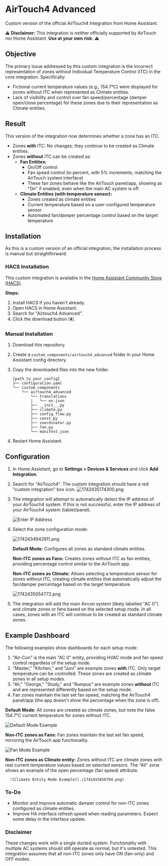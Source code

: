 # AirTouch4 Advanced

Custom version of the official AirTouch4 Integration from Home Assistant.

⚠️ **Disclaimer:** This integration is neither officially supported by AirTouch nor Home Assistant. **Use at your own risk.** ⚠️

## Objective

The primary issue addressed by this custom integration is the incorrect representation of zones without Individual Temperature Control (ITC) in the core integration. Specifically:

* Fictional current temperature values (e.g., 154.7°C) were displayed for zones without ITC when represented as Climate entities.
* Lack of visibility and control over fan speed/percentage (damper open/close percentage) for these zones due to their representation as Climate entities.

## Result

This version of the integration now determines whether a zone has an ITC.

* Zones **with** ITC: No changes; they continue to be created as Climate entities.
* Zones **without** ITC can be created as:
  * **Fan Entities:**
    * On/Off control
    * Fan speed control (in percent, with 5% increments, matching the AirTouch system interface)
    * These fan zones behave like the AirTouch panel/app, showing as "On" if enabled, even when the main AC system is off.
  * **Climate Entities (with temperature sensor):**
    * Zones created as climate entities
    * Current temperature based on a user-configured temperature sensor
    * Automated fan/damper percentage control based on the target temperature

## Installation

As this is a custom version of an official integration, the installation process is manual but straightforward.

### HACS Installation

This custom integration is available in the [Home Assistant Community Store (HACS)](https://hacs.xyz/).

**Steps:**

1. Install HACS if you haven't already.
2. Open HACS in Home Assistant.
3. Search for "Airtouch4 Advanced".
4. Click the download button (⬇️).

### Manual Installation

1. Download this repository.
2. Create a `custom_components/airtouch4_advanced` folder in your Home Assistant config directory.
3. Copy the downloaded files into the new folder.

   ```
   {path_to_your_config}
   ├── configuration.yaml
   └── custom_components
       └── airtouch4_advanced
           └── translations
           |   └── en.json
           ├── __init__.py
           ├── climate.py
           ├── config_flow.py
           ├── const.py
           ├── coordinator.py
           ├── fan.py
           └── manifest.json
   ```
4. Restart Home Assistant.

## Configuration

1. In Home Assistant, go to **Settings > Devices & Services** and click **Add Integration**.
2. Search for "AirTouch4". The custom integration should have a red "custom integration" box icon.
   ![1742435174300.png](./1742435174300.png)
   
3. The integration will attempt to automatically detect the IP address of your AirTouch4 system. If this is not successful, enter the IP address of your AirTouch4 system (tablet/panel).

   ![Enter IP Address](./1741414596830.png)
  
4. Select the zone configuration mode:

   ![1742434942911.png](./1742434942911.png)

   **Default Mode:** Configures all zones as standard climate entities.

   **Non-ITC zones as Fans:** Creates zones without ITC as fan entities, providing percentage control similar to the AirTouch app.

   **Non-ITC zones as Climate:** Allows selecting a temperature sensor for zones without ITC, creating climate entities that automatically adjust the fan/damper percentage based on the target temperature.

   ![1742435054772.png](./1742435054772.png)
5. The integration will add the main Aircon system (likely labelled "AC 0") and climate zones or fans based on the selected setup mode. In all cases, zones with an ITC will continue to be created as standard climate zones.

## Example Dashboard

The following examples show dashboards for each setup mode:

1. "Air-Con" is the main "AC 0" entity, providing HVAC mode and fan speed control regardless of the setup mode.
2. "Master," "Kitchen," and "Juni" are example zones **with** ITC. Only target temperature can be controlled. These zones are created as climate zones in all setup modes.
3. "Ali," "George," "Study," and "Rumpus" are example zones **without** ITC and are represented differently based on the setup mode.
4. Fan zones maintain the last set fan speed, matching the AirTouch4 panel/app (the app doesn't show the percentage when the zone is off).

**Default Mode:** All zones are created as climate zones, but note the false 154.7°C current temperature for zones without ITC.

![Default Mode Example](./1741415638843.png)

**Non-ITC zones as Fans:** Fan zones maintain the last set fan speed, mirroring the AirTouch app functionality.

![Fan Mode Example](./1741415649486.png)

**Non-ITC zones as Climate entity:** Zones without ITC are climate zones with real current temperature values based on selected sensors. The "Ali" zone shows an example of the open percentage (fan speed) attribute.

      ![Climate Entity Mode Example](./1741415656794.png)

### To-Do

* Monitor and improve automatic damper control for non-ITC zones configured as climate entities.
* Improve HA interface refresh speed when reading parameters. Expect some delay in the interface update.

### Disclaimer

These changes work with a single ducted system. Functionality with multiple AC systems should still operate as normal, but it's untested. This integration assumes that all non-ITC zones only have ON (fan-only) and OFF modes.
